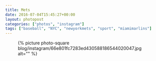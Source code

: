 ```yaml
---
title: Mets
date: 2016-07-04T15:45:27+00:00
layout: photopost
categories: ["photos", "instagram"]
tags: ["baseball", "NYC", "newyorkmets", "sport", "miamimarlins"]
---
```


<figure class="photo photo--square">
  {% picture photo-square blog/instagram/66e801fc7283ed430588186544020047.jpg alt="" %}
</figure>


